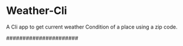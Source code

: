 # Weather-Cli
A Cli app to get current weather Condition of a place using a zip code.

######################